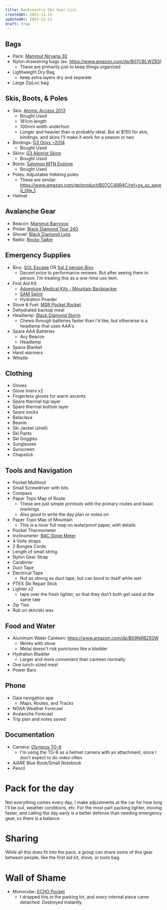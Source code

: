 ```yaml
---
title: Backcountry Ski Gear List
createdAt: 2023-11-13
updatedAt: 2023-12-11
draft: true
---
```

## Bags
- Pack: [Mammut Nirvana 30](https://www.mammut.com/us/en/products/2560-00071-0001/nirvana-30)
- Nylon drawstring bags (ex. https://www.amazon.com/dp/B07CBLWZBS)
    - These are primarily just to keep things organized
- Lightweight Dry Bag
    - keep extra layers dry and separate
- Large ZipLoc bag

## Skis, Boots, & Poles
- Skis: [Atomic Access 2013](https://www.evo.com/outlet/skis/atomic-access-2013)
    - Bought Used
    - 181cm length
    - 100mm width underfoot
    - Longer and heavier than is probably ideal.  But at $150 for skis, bindings, and skins I'll make it work for a season or two
- Bindings: [G3 Onyx ~2014](https://www.evo.com/outlet/alpine-touring-ski-bindings/g3-onyx-85mm-brakes)
    - Bought Used
- Skins: [G3 Alpinist Skins](https://us.genuineguidegear.com/collections/skins/products/alpinist-universal-climbing-skins/)
    - Bought Used
- Boots: [Salomon MTN Explore](https://blisterreview.com/gear-reviews/2015-2016-salomon-mtn-explore-boot)
    - Bought Used
- Poles: Adjustable trekking poles
    - These are similar: https://www.amazon.com/gp/product/B07CC49R4C/ref=ox_sc_saved_title_1
- Helmet

## Avalanche Gear
- Beacon: [Mammut Barryvox](https://www.mammut.com/us/en/products/2710-00150/barryvox)
- Probe: [Black Diamond Tour 240](https://www.blackdiamondequipment.com/en_US/product/quickdraw-tour-probe-240/)
- Shovel: [Black Diamond Lynx](https://www.blackdiamondequipment.com/en_US/product/lynx-shovel/)
- Radio: [Rocky Talkie](https://rockytalkie.com/products/mountain-radio)

## Emergency Supplies
- Bivy: [SOL Escape](https://www.surviveoutdoorslonger.com/products/escape-bivvy-orange) OR [Sol 2 person Bivy](https://www.surviveoutdoorslonger.com/products/emergency-bivvy-xl-w-rescue-whistle)
    - Decent price to performance reviews.  But after seeing them in person, I'm treating this as a one-time use item.
- First Aid Kit:
    - [Adventure Medical Kits - Mountain Backpacker](https://adventuremedicalkits.com/products/mountain-series-medical-kit-backpacker)
    - [SAM Splint](https://www.sammedical.com/products/sam-splint?variant=32444250292333)
    - Hydration Powder
- Stove & Fuel: [MSR Pocket Rocket](https://www.rei.com/product/114890/msr-pocketrocket-2-stove)
- Dehydrated backup meal
- Headlamp: [Black Diamond Storm](https://www.blackdiamondequipment.com/en_US/product/storm-400-headlamp/)
    - Chews through batteries faster than I'd like, but otherwise is a headlamp that uses AAA's
- Spare AAA Batteries
    - Avy Beacon
    - Headlamp
- Space Blanket
- Hand warmers
- Whistle

## Clothing
- Gloves
- Glove liners x2
- Fingerless gloves for warm ascents
- Spare thermal top layer
- Spare thermal bottom layer
- Spare socks
- Balaclava
- Beanie
- Ski Jacket (shell)
- Ski Pants
- Ski Goggles
- Sunglasses
- Sunscreen
- Chapstick

## Tools and Navigation
- Pocket Multitool
- Small Screwdriver with bits
- Compass
- Paper Topo Map of Route
    - These are just simple printouts with the primary routes and basic markings
    - Also good to write the day plan or notes on
- Paper Topo Map of Mountain
    - This is a nicer full map on waterproof paper, with details
- Pocket Thermometer
- Inclinometer: [BAC Slope Meter](https://backcountryaccess.com/en-us/p/slope-meter-2024)
- 4 Voile straps
- 2 Bungee Cords
- Length of small string
- Nylon Gear Strap
- Carabiner
- Duct Tape
- Electrical Tape
    - Not as strong as duct tape, but can bond to itself while wet
- PTEX Ski Repair Stick
- Lighter x2
    - tape over the fresh lighter, so that they don't both get used at the same rate
- Zip Ties
- Rub on skin/ski wax

## Food and Water
- Aluminum Water Canteen: https://www.amazon.com/dp/B09NRBZ83W
    - Works with stove
    - Metal doesn't risk punctures like a bladder
- Hydration Bladder
    - Larger and more convenient than canteen normally
- One lunch-sized meal
- Power Bars

## Phone
- Gaia navigation app
    - Maps, Routes, and Tracks
- NOAA Weather Forecast
- Avalanche Forecast
- Trip plan and notes saved

## Documentation
- Camera: [Olympus TG-6](https://www.amazon.com/Olympus-Tough-TG-6-Waterproof-Camera/dp/B07RC8HPHL)
    - I'm using the TG-6 as a helmet camera with an attachment, since I don't expect to do video often.
- AIARE Blue Book/Small Notebook
- Pencil

# Pack for the day
Not everything comes every day, I make adjustments at the car for how long I'll be out, weather conditions, etc. For the most part packing lighter, moving faster, and calling the day early is a better defense than needing emergency gear, so there is a balance. 

# Sharing
While all this does fit into the pack, a group can share some of this gear between people, like the first aid kit, stove, or tools bag.

# Wall of Shame
- Monocular: [ECHO Pocket](https://www.brunton.com/products/echo-pocket-scope)
    - I dropped this in the parking lot, and _every_ internal piece came detached.  Destroyed instantly.